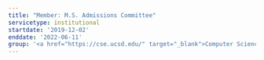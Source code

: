 ```yaml
---
title: "Member: M.S. Admissions Committee"
servicetype: institutional
startdate: '2019-12-02'
enddate: '2022-06-11'
group: '<a href="https://cse.ucsd.edu/" target="_blank">Computer Science & Engineering (CSE) Department</a>, UC San Diego'
---
```

